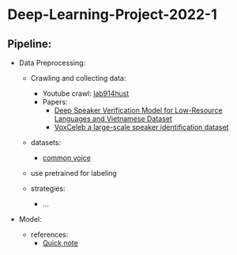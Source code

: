 # Deep-Learning-Project-2022-1

## Pipeline: 
+ Data Preprocessing: 
  + Crawling and collecting data:
    + Youtube crawl: [lab914hust](https://github.com/lab914hust)
    + Papers:
      + [Deep Speaker Verification Model for Low-Resource Languages and Vietnamese Dataset](references/Deep%20Speaker%20Verification%20Model%20for%20Low-Resource%20Languages%20and%20Vietnamese%20Dataset.pdf)
      + [VoxCeleb a large-scale speaker identification dataset](references/VoxCeleb%20a%20large-scale%20speaker%20identification%20dataset.pdf)
  
  + datasets:
    + [common voice](https://commonvoice.mozilla.org/en/datasets)
    
  + use pretrained for labeling
  
  + strategies:
    + ...
    
+ Model: 
  + references:
    + [Quick note](https://pointy-text-5bc.notion.site/Quick-Note-9b0de017dffd4682b9b2669183e2e958)
  
